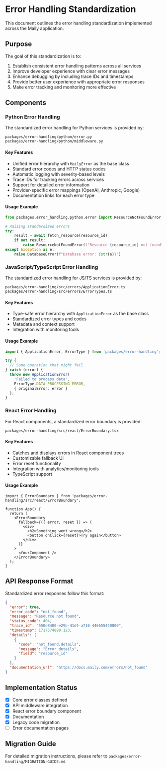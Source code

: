 # Error Handling Standardization

This document outlines the error handling standardization implemented across the Maily application.

## Purpose

The goal of this standardization is to:
1. Establish consistent error handling patterns across all services
2. Improve developer experience with clear error messages
3. Enhance debugging by including trace IDs and timestamps
4. Provide better user experience with appropriate error responses
5. Make error tracking and monitoring more effective

## Components

### Python Error Handling

The standardized error handling for Python services is provided by:

```
packages/error-handling/python/error.py
packages/error-handling/python/middleware.py
```

#### Key Features

- Unified error hierarchy with `MailyError` as the base class
- Standard error codes and HTTP status codes
- Automatic logging with severity-based levels
- Trace IDs for tracking errors across services
- Support for detailed error information
- Provider-specific error mappings (OpenAI, Anthropic, Google)
- Documentation links for each error type

#### Usage Example

```python
from packages.error_handling.python.error import ResourceNotFoundError, DatabaseError

# Raising standardized errors
try:
    result = await fetch_resource(resource_id)
    if not result:
        raise ResourceNotFoundError(f"Resource {resource_id} not found")
except Exception as e:
    raise DatabaseError(f"Database error: {str(e)}")
```

### JavaScript/TypeScript Error Handling

The standardized error handling for JS/TS services is provided by:

```
packages/error-handling/src/errors/ApplicationError.ts
packages/error-handling/src/errors/ErrorTypes.ts
```

#### Key Features

- Type-safe error hierarchy with `ApplicationError` as the base class
- Standardized error types and codes
- Metadata and context support
- Integration with monitoring tools

#### Usage Example

```typescript
import { ApplicationError, ErrorType } from 'packages/error-handling';

try {
  // Some operation that might fail
} catch (error) {
  throw new ApplicationError(
    'Failed to process data', 
    ErrorType.DATA_PROCESSING_ERROR,
    { originalError: error }
  );
}
```

### React Error Handling

For React components, a standardized error boundary is provided:

```
packages/error-handling/src/react/ErrorBoundary.tsx
```

#### Key Features

- Catches and displays errors in React component trees
- Customizable fallback UI
- Error reset functionality
- Integration with analytics/monitoring tools
- TypeScript support

#### Usage Example

```tsx
import { ErrorBoundary } from 'packages/error-handling/src/react/ErrorBoundary';

function App() {
  return (
    <ErrorBoundary 
      fallback={({ error, reset }) => (
        <div>
          <h2>Something went wrong</h2>
          <button onClick={reset}>Try again</button>
        </div>
      )}
    >
      <YourComponent />
    </ErrorBoundary>
  );
}
```

## API Response Format

Standardized error responses follow this format:

```json
{
  "error": true,
  "error_code": "not_found",
  "message": "Resource not found",
  "status_code": 404,
  "trace_id": "550e8400-e29b-41d4-a716-446655440000",
  "timestamp": 1717574880.123,
  "details": [
    {
      "code": "not_found.details",
      "message": "Error details",
      "field": "resource_id"
    }
  ],
  "documentation_url": "https://docs.maily.com/errors/not_found"
}
```

## Implementation Status

- [x] Core error classes defined
- [x] API middleware integration
- [x] React error boundary component
- [x] Documentation
- [x] Legacy code migration
- [ ] Error documentation pages

## Migration Guide

For detailed migration instructions, please refer to `packages/error-handling/MIGRATION-GUIDE.md`.